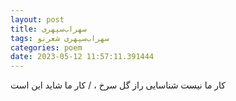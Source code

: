 ```yaml
---
layout: post
title: سهراب‌سپهری
tags: سهراب‌سپهری شعر‌نو
categories: poem
date: 2023-05-12 11:57:11.391444
---
```


کار ما نیست شناسایی راز گل سرخ ، / کار ما شاید این است